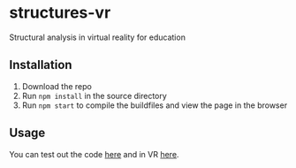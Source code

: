 # structures-vr
Structural analysis in virtual reality for education

## Installation
 1.  Download the repo
 2.  Run `npm install` in the source directory
 3.  Run `npm start` to compile the buildfiles and view the page in the browser

## Usage

You can test out the code [here]( https://benjym.github.io/structures-vr/dist/) and in VR [here](https://benjym.github.io/structures-vr/dist/?VR).
